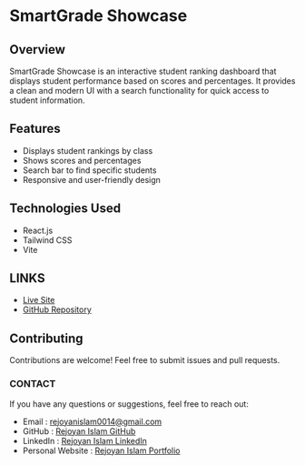 # SmartGrade Showcase

## Overview

SmartGrade Showcase is an interactive student ranking dashboard that displays student performance based on scores and percentages. It provides a clean and modern UI with a search functionality for quick access to student information.

## Features

- Displays student rankings by class
- Shows scores and percentages
- Search bar to find specific students
- Responsive and user-friendly design

## Technologies Used

- React.js
- Tailwind CSS
- Vite

## LINKS

- [Live Site](https://smartgrade-showcase-website.netlify.app)
- [GitHub Repository](https://github.com/md-rejoyan-islam/smart-grade-showcase)

## Contributing

Contributions are welcome! Feel free to submit issues and pull requests.

### CONTACT

If you have any questions or suggestions, feel free to reach out:

- Email : rejoyanislam0014@gmail.com
- GitHub : [Rejoyan Islam GitHub](https://github.com/md-rejoyan-islam)
- LinkedIn : [Rejoyan Islam LinkedIn](https://www.linkedin.com/in/md-rejoyan-islam/)
- Personal Website : [Rejoyan Islam Portfolio](https://md-rejoyan-islam.github.io/)
